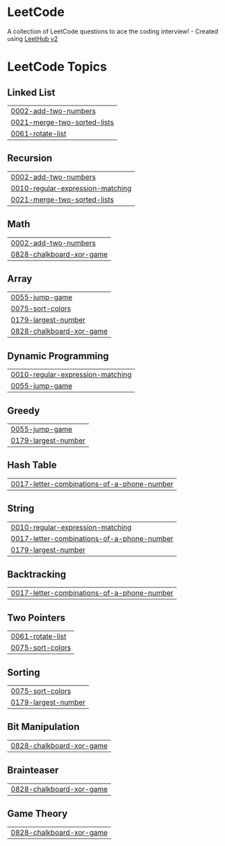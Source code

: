 # LeetCode
A collection of LeetCode questions to ace the coding interview! - Created using [LeetHub v2](https://github.com/arunbhardwaj/LeetHub-2.0)

<!---LeetCode Topics Start-->
# LeetCode Topics
## Linked List
|  |
| ------- |
| [0002-add-two-numbers](https://github.com/chagit3266/LeetCode/tree/master/0002-add-two-numbers) |
| [0021-merge-two-sorted-lists](https://github.com/chagit3266/LeetCode/tree/master/0021-merge-two-sorted-lists) |
| [0061-rotate-list](https://github.com/chagit3266/LeetCode/tree/master/0061-rotate-list) |
## Recursion
|  |
| ------- |
| [0002-add-two-numbers](https://github.com/chagit3266/LeetCode/tree/master/0002-add-two-numbers) |
| [0010-regular-expression-matching](https://github.com/chagit3266/LeetCode/tree/master/0010-regular-expression-matching) |
| [0021-merge-two-sorted-lists](https://github.com/chagit3266/LeetCode/tree/master/0021-merge-two-sorted-lists) |
## Math
|  |
| ------- |
| [0002-add-two-numbers](https://github.com/chagit3266/LeetCode/tree/master/0002-add-two-numbers) |
| [0828-chalkboard-xor-game](https://github.com/chagit3266/LeetCode/tree/master/0828-chalkboard-xor-game) |
## Array
|  |
| ------- |
| [0055-jump-game](https://github.com/chagit3266/LeetCode/tree/master/0055-jump-game) |
| [0075-sort-colors](https://github.com/chagit3266/LeetCode/tree/master/0075-sort-colors) |
| [0179-largest-number](https://github.com/chagit3266/LeetCode/tree/master/0179-largest-number) |
| [0828-chalkboard-xor-game](https://github.com/chagit3266/LeetCode/tree/master/0828-chalkboard-xor-game) |
## Dynamic Programming
|  |
| ------- |
| [0010-regular-expression-matching](https://github.com/chagit3266/LeetCode/tree/master/0010-regular-expression-matching) |
| [0055-jump-game](https://github.com/chagit3266/LeetCode/tree/master/0055-jump-game) |
## Greedy
|  |
| ------- |
| [0055-jump-game](https://github.com/chagit3266/LeetCode/tree/master/0055-jump-game) |
| [0179-largest-number](https://github.com/chagit3266/LeetCode/tree/master/0179-largest-number) |
## Hash Table
|  |
| ------- |
| [0017-letter-combinations-of-a-phone-number](https://github.com/chagit3266/LeetCode/tree/master/0017-letter-combinations-of-a-phone-number) |
## String
|  |
| ------- |
| [0010-regular-expression-matching](https://github.com/chagit3266/LeetCode/tree/master/0010-regular-expression-matching) |
| [0017-letter-combinations-of-a-phone-number](https://github.com/chagit3266/LeetCode/tree/master/0017-letter-combinations-of-a-phone-number) |
| [0179-largest-number](https://github.com/chagit3266/LeetCode/tree/master/0179-largest-number) |
## Backtracking
|  |
| ------- |
| [0017-letter-combinations-of-a-phone-number](https://github.com/chagit3266/LeetCode/tree/master/0017-letter-combinations-of-a-phone-number) |
## Two Pointers
|  |
| ------- |
| [0061-rotate-list](https://github.com/chagit3266/LeetCode/tree/master/0061-rotate-list) |
| [0075-sort-colors](https://github.com/chagit3266/LeetCode/tree/master/0075-sort-colors) |
## Sorting
|  |
| ------- |
| [0075-sort-colors](https://github.com/chagit3266/LeetCode/tree/master/0075-sort-colors) |
| [0179-largest-number](https://github.com/chagit3266/LeetCode/tree/master/0179-largest-number) |
## Bit Manipulation
|  |
| ------- |
| [0828-chalkboard-xor-game](https://github.com/chagit3266/LeetCode/tree/master/0828-chalkboard-xor-game) |
## Brainteaser
|  |
| ------- |
| [0828-chalkboard-xor-game](https://github.com/chagit3266/LeetCode/tree/master/0828-chalkboard-xor-game) |
## Game Theory
|  |
| ------- |
| [0828-chalkboard-xor-game](https://github.com/chagit3266/LeetCode/tree/master/0828-chalkboard-xor-game) |
<!---LeetCode Topics End-->